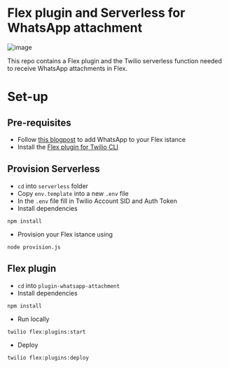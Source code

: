 # Flex plugin and Serverless for WhatsApp attachment 

![image](https://user-images.githubusercontent.com/54728384/99227428-1ea32580-27e3-11eb-9c19-9c57e3201da6.png)

This repo contains a Flex plugin and the Twilio serverless function needed to receive WhatsApp attachments in Flex. 

# Set-up 

## Pre-requisites

* Follow [this blogpost](https://www.twilio.com/blog/whatsapp-and-flex-in-minutes) to add WhatsApp to your Flex istance 
* Install the [Flex plugin for Twilio CLI](https://www.twilio.com/docs/flex/developer/plugins/cli/install)

## Provision Serverless

* `cd` into `serverless` folder
* Copy `env.template` into a new `.env` file 
* In the `.env` file fill in Twilio Account SID and Auth Token 
* Install dependencies 
```shell
npm install
```
* Provision your Flex istance using 
```shell
node provision.js
```

## Flex plugin 

* `cd` into `plugin-whatsapp-attachment`
* Install dependencies
```shell
npm install
```
* Run locally 
```shell 
twilio flex:plugins:start
```
* Deploy 
 ```shell 
twilio flex:plugins:deploy
```
